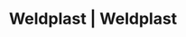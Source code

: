 ---
Filename: "eshop-products-variant159"
Link: "file:/Users/vinayakpatel/Downloads/www.weldplast.cz/eshop_products_compare/add/eshop-products-variant159"
product_name: "null"
product_id: "null"
title: "Weldplast | Weldplast"
product_desc: ""
product_specs: ""
product_downloads: ""
href: ""
p_desc_2: ""
accessories: ""
similar_products: ""
---